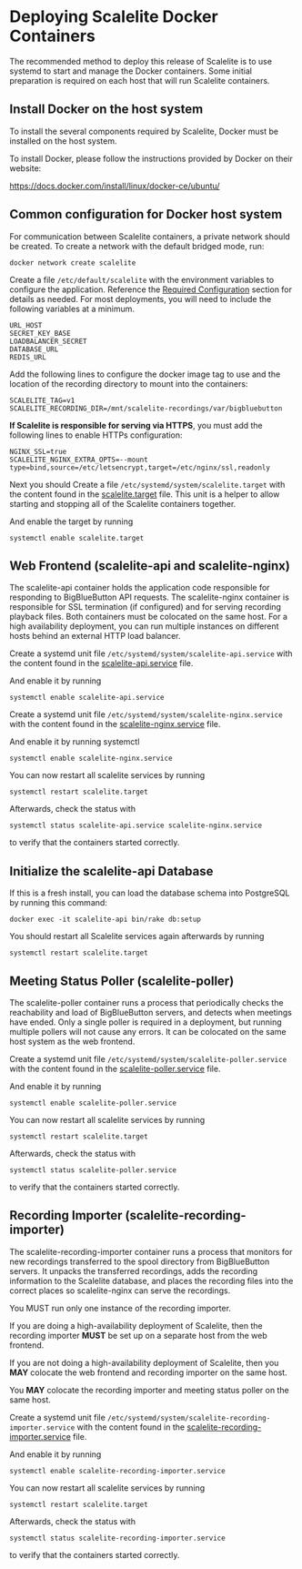 # Deploying Scalelite Docker Containers
The recommended method to deploy this release of Scalelite is to use systemd to start and manage the Docker containers. Some initial preparation is required on each host that will run Scalelite containers.

## Install Docker on the host system
To install the several components required by Scalelite, Docker must be installed on the host system. 

To install Docker, please follow the instructions provided by Docker on their website: 

https://docs.docker.com/install/linux/docker-ce/ubuntu/

## Common configuration for Docker host system
For communication between Scalelite containers, a private network should be created. To create a network with the default bridged mode, run:

`docker network create scalelite`

Create a file `/etc/default/scalelite` with the environment variables to configure the application. Reference the [Required Configuration](README.md#required) section for details as needed. For most deployments, you will need to include the following variables at a minimum. 

```
URL_HOST
SECRET_KEY_BASE
LOADBALANCER_SECRET
DATABASE_URL
REDIS_URL
```

Add the following lines to configure the docker image tag to use and the location of the recording directory to mount into the containers:

```
SCALELITE_TAG=v1
SCALELITE_RECORDING_DIR=/mnt/scalelite-recordings/var/bigbluebutton
```

**If Scalelite is responsible for serving via HTTPS**, you must add the following lines to enable HTTPs configuration:

```
NGINX_SSL=true
SCALELITE_NGINX_EXTRA_OPTS=--mount type=bind,source=/etc/letsencrypt,target=/etc/nginx/ssl,readonly
```

Next you should Create a file `/etc/systemd/system/scalelite.target` with the content found in the [scalelite.target](systemd/scalelite.target) file. This unit is a helper to allow starting and stopping all of the Scalelite containers together.

And enable the target by running

`systemctl enable scalelite.target`

## Web Frontend (scalelite-api and scalelite-nginx)

The scalelite-api container holds the application code responsible for responding to BigBlueButton API requests. The scalelite-nginx container is responsible for SSL termination (if configured) and for serving recording playback files. Both containers must be colocated on the same host. For a high availability deployment, you can run multiple instances on different hosts behind an external HTTP load balancer.

Create a systemd unit file `/etc/systemd/system/scalelite-api.service` with the content found in the [scalelite-api.service](systemd/scalelite-api.service) file.

And enable it by running 

`systemctl enable scalelite-api.service`

Create a systemd unit file `/etc/systemd/system/scalelite-nginx.service` with the content found in the [scalelite-nginx.service](systemd/scalelite-nginx.service) file.

And enable it by running systemctl 

`systemctl enable scalelite-nginx.service`

You can now restart all scalelite services by running

`systemctl restart scalelite.target`

Afterwards, check the status with

`systemctl status scalelite-api.service scalelite-nginx.service`

to verify that the containers started correctly.

## Initialize the scalelite-api Database

If this is a fresh install, you can load the database schema into PostgreSQL by running this command:

`docker exec -it scalelite-api bin/rake db:setup`

You should restart all Scalelite services again afterwards by running 

`systemctl restart scalelite.target`

## Meeting Status Poller (scalelite-poller)
The scalelite-poller container runs a process that periodically checks the reachability and load of BigBlueButton servers, and detects when meetings have ended.
Only a single poller is required in a deployment, but running multiple pollers will not cause any errors. It can be colocated on the same host system as the web frontend.

Create a systemd unit file `/etc/systemd/system/scalelite-poller.service` with the content found in the [scalelite-poller.service](systemd/scalelite-poller.service) file.

And enable it by running 

`systemctl enable scalelite-poller.service`

You can now restart all scalelite services by running

`systemctl restart scalelite.target`

Afterwards, check the status with

`systemctl status scalelite-poller.service`

to verify that the containers started correctly.

## Recording Importer (scalelite-recording-importer)
The scalelite-recording-importer container runs a process that monitors for new recordings transferred to the spool directory from BigBlueButton servers. It unpacks the transferred recordings, adds the recording information to the Scalelite database, and places the recording files into the correct places so scalelite-nginx can serve the recordings.

You MUST run only one instance of the recording importer.

If you are doing a high-availability deployment of Scalelite, then the recording importer **MUST** be set up on a separate host from the web frontend.

If you are not doing a high-availability deployment of Scalelite, then you **MAY** colocate the web frontend and recording importer on the same host.

You **MAY** colocate the recording importer and meeting status poller on the same host.

Create a systemd unit file `/etc/systemd/system/scalelite-recording-importer.service` with the content found in the [scalelite-recording-importer.service](systemd/scalelite-recording-importer.service) file.

And enable it by running 

`systemctl enable scalelite-recording-importer.service`

You can now restart all scalelite services by running

`systemctl restart scalelite.target`

Afterwards, check the status with

`systemctl status scalelite-recording-importer.service`

to verify that the containers started correctly.
